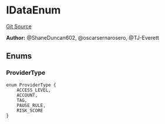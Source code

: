 # IDataEnum
[Git Source](https://github.com/thrackle-io/rules-engine/blob/54db83a2c72adaf3bc2196e69cb3cf728347d98b/src/client/application/data/IDataEnum.sol)

**Author:**
@ShaneDuncan602, @oscarsernarosero, @TJ-Everett


## Enums
### ProviderType

```solidity
enum ProviderType {
    ACCESS_LEVEL,
    ACCOUNT,
    TAG,
    PAUSE_RULE,
    RISK_SCORE
}
```

